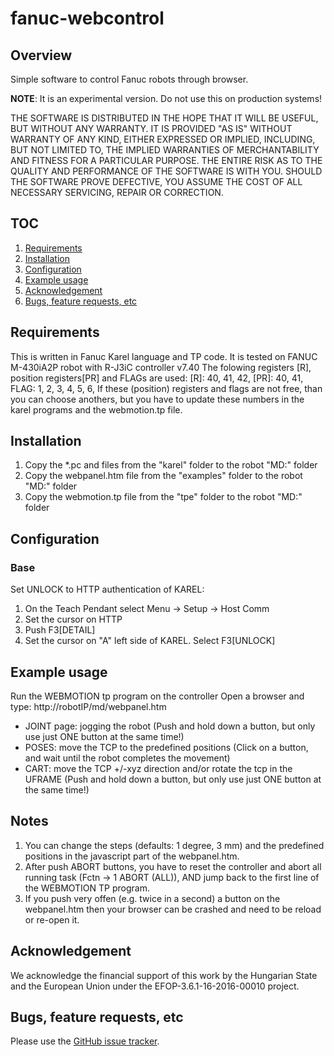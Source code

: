 # fanuc-webcontrol

## Overview

Simple software to control Fanuc robots through browser.

**NOTE**: It is an experimental version. Do not use this on production systems!

THE SOFTWARE IS DISTRIBUTED IN THE HOPE THAT IT WILL BE USEFUL, BUT WITHOUT ANY WARRANTY. IT IS PROVIDED "AS IS" WITHOUT WARRANTY OF ANY KIND, EITHER EXPRESSED OR IMPLIED, INCLUDING, BUT NOT LIMITED TO, THE IMPLIED WARRANTIES OF MERCHANTABILITY AND FITNESS FOR A PARTICULAR PURPOSE. THE ENTIRE RISK AS TO THE QUALITY AND PERFORMANCE OF THE SOFTWARE IS WITH YOU. SHOULD THE SOFTWARE PROVE DEFECTIVE, YOU ASSUME THE COST OF ALL NECESSARY SERVICING, REPAIR OR CORRECTION.

## TOC

1. [Requirements](#requirements)
2. [Installation](#installation)
3. [Configuration](#configuration)
4. [Example usage](#example-usage)
5. [Acknowledgement](#acknowledgement)
7. [Bugs, feature requests, etc](#bugs-feature-requests-etc)


## Requirements

This is written in Fanuc Karel language and TP code. It is tested on FANUC M-430iA2P robot with R-J3iC controller v7.40
The folowing registers [R], position registers[PR] and FLAGs are used:
[R]: 40, 41, 42,
[PR]: 40, 41,
FLAG: 1, 2, 3, 4, 5, 6,
If these (position) registers and flags are not free, than you can choose anothers, but you have to update these numbers in the karel programs and the webmotion.tp file.

## Installation

1. Copy the *.pc and files from the "karel" folder to the robot "MD:" folder
2. Copy the webpanel.htm file from the "examples" folder to the robot "MD:" folder
1. Copy the webmotion.tp file from the "tpe" folder to the robot "MD:" folder


## Configuration

### Base

Set UNLOCK to HTTP authentication of KAREL: 
1. On the Teach Pendant select Menu -> Setup -> Host Comm
2. Set the cursor on HTTP
3. Push F3[DETAIL]
4. Set the cursor on "A" left side of KAREL. Select F3[UNLOCK]


## Example usage

Run the WEBMOTION tp program on the controller
Open a browser and type: http://robotIP/md/webpanel.htm
- JOINT page: jogging the robot (Push and hold down a button, but only use just ONE button at the same time!)
- POSES: move the TCP to the predefined positions (Click on a button, and wait until the robot completes the movement)
- CART: move the TCP +/-xyz direction and/or rotate the tcp in the UFRAME (Push and hold down a button, but only use just ONE button at the same time!)


## Notes

1. You can change the steps (defaults: 1 degree, 3 mm) and the predefined positions in the javascript part of the webpanel.htm.
2. After push ABORT buttons, you have to reset the controller and abort all running task (Fctn -> 1 ABORT (ALL)), AND jump back to the first line of the WEBMOTION TP program.
3. If you push very offen (e.g. twice in a second) a button on the webpanel.htm then your browser can be crashed and need to be reload or re-open it.


## Acknowledgement

We acknowledge the financial support of this work by the Hungarian State and the European Union under the  EFOP-3.6.1-16-2016-00010 project.


## Bugs, feature requests, etc

Please use the [GitHub issue tracker][].


[GitHub issue tracker]: https://github.com/ABC-iRobotics/fanuc-webcontrol/issues